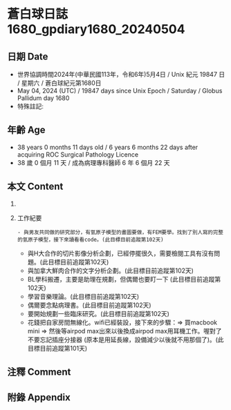 [_metadata_:encoding]: - "utf-8"
[_metadata_:language]: - "zh-Hant-TW"
[_metadata_:fileformat]: - "markdown"
[_metadata_:MIME_type]: - "text/plain"
[_metadata_:markdown_version]: - "commonmark version 0.30"
[_metadata_:markdown_spec]: - "https://spec.commonmark.org/0.30/"

# 蒼白球日誌1680_gpdiary1680_20240504 #

## 日期 Date ##

* 世界協調時間2024年(中華民國113年，令和6年)5月4日 / Unix 紀元 19847 日 / 星期六 / 蒼白球紀元第1680日
* May 04, 2024 (UTC) / 19847 days since Unix Epoch / Saturday / Globus Pallidum day 1680
* 特殊註記:

## 年齡 Age ##

* 38 years 0 months 11 days old / 6 years 6 months 22 days after acquiring ROC Surgical Pathology Licence
* 38 歲 0 個月 11 天 / 成為病理專科醫師 6 年 6 個月 22 天

## 本文 Content ##

1. 

    
2. 工作紀要

       - 與男友共同做的研究部分，有氫原子模型的畫圖要做，有FEM要學。找到了別人寫的完整的氫原子模型，接下來讀看看code。(此目標目前追蹤第102天)
   - 與H大合作的切片影像分析企劃，已經停擺很久，需要檢閱工具有沒有問題。(此目標目前追蹤第102天)
   - 與加拿大鮮肉合作的文字分析企劃。(此目標目前追蹤第102天)
   - BL學科搬遷，主要是助理在規劃，但偶爾也要盯一下 (此目標目前追蹤第102天)
   - 學習音樂理論。(此目標目前追蹤第102天)
   - 偶爾要念點病理書。(此目標目前追蹤第102天)
   - 要開始規劃一些臨床研究。(此目標目前追蹤第102天)
   - 花錢把自家房間無線化。wifi已經裝設，接下來的步驟：=> 買macbook mini => 然後等airpod max出來以後換成airpod max用耳機工作。喔對了不要忘記插座分接器 (原本是用延長線，設備減少以後就不用那個了)。(此目標目前追蹤第101天)


## 注釋 Comment ##


## 附錄 Appendix ##

